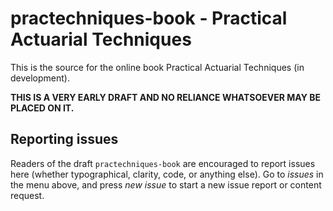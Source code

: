 # practechniques-book - Practical Actuarial Techniques

This is the source for the online book Practical Actuarial Techniques (in development).

**THIS IS A VERY EARLY DRAFT AND NO RELIANCE WHATSOEVER MAY BE PLACED ON IT.**

## Reporting issues

Readers of the draft `practechniques-book` are encouraged to report issues here
(whether typographical, clarity, code, or anything else).
Go to *issues* in the menu above, and press *new issue* to start a new issue report or content request.

